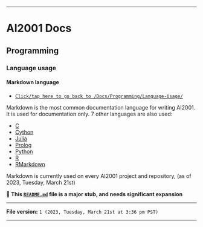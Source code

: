 
***

# AI2001 Docs

## Programming

### Language usage

#### Markdown language

- [`Click/tap here to go back to /Docs/Programming/Language-Usage/`](/Docs/Programming/Language-Usage/)

Markdown is the most common documentation language for writing AI2001. It is used for documentation only. 7 other languages are also used:

- [C](/Docs/Programming/Language-Usage/C/)
- [Cython](/Docs/Programming/Language-Usage/Cython/)
- [Julia](/Docs/Programming/Language-Usage/Julia/)
- [Prolog](/Docs/Programming/Language-Usage/Prolog/)
- [Python](/Docs/Programming/Language-Usage/Python/)
- [R](/Docs/Programming/Language-Usage/R/)
- [RMarkdown](/Docs/Programming/Language-Usage/RMarkdown/)

Markdown is currently used on every AI2001 project and repository, (as of 2023, Tuesday, March 21st)

**🌱️ This [`README.md`](/Programming/Language-Usage/RMarkdown/README.md) file is a major stub, and needs significant expansion**

***

**File version:** `1 (2023, Tuesday, March 21st at 3:36 pm PST)`

***
